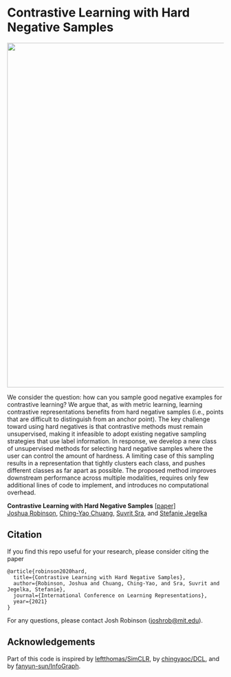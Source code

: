 # Contrastive Learning with Hard Negative Samples

<p align='center'>
<img src='https://github.com/joshr17/HCL/blob/main/figs/hard_sampling_schema.png?raw=true' width='800'/>
</p>

We consider the question: how can you sample good negative examples for contrastive
learning? We argue that, as with metric learning, learning contrastive representations
benefits from hard negative samples (i.e., points that are difficult to distinguish from
an anchor point). The key challenge toward using hard negatives is that contrastive
methods must remain unsupervised, making it infeasible to adopt existing negative
sampling strategies that use label information. In response, we develop a new class
of unsupervised methods for selecting hard negative samples where the user can
control the amount of hardness. A limiting case of this sampling results in a representation that tightly clusters each class, and pushes different classes as far apart as possible. The proposed method improves downstream performance across multiple
modalities, requires only few additional lines of code to implement, and introduces no
computational overhead.


**Contrastive Learning with Hard Negative Samples** [[paper]](https://arxiv.org/pdf/2010.04592)
<br/>
[Joshua Robinson](https://joshrobinson.mit.edu/), 
[Ching-Yao Chuang](https://chingyaoc.github.io/), 
[Suvrit Sra](http://optml.mit.edu/), and
[Stefanie Jegelka](https://people.csail.mit.edu/stefje/)
<br/>


## Citation

If you find this repo useful for your research, please consider citing the paper

```
@article{robinson2020hard,
  title={Contrastive Learning with Hard Negative Samples},
  author={Robinson, Joshua and Chuang, Ching-Yao, and Sra, Suvrit and Jegelka, Stefanie},
  journal={International Conference on Learning Representations},
  year={2021}
}
```
For any questions, please contact Josh Robinson (joshrob@mit.edu).

## Acknowledgements

Part of this code is inspired by [leftthomas/SimCLR](https://github.com/leftthomas/SimCLR), by [chingyaoc/DCL](https://github.com/chingyaoc/DCL), and by [fanyun-sun/InfoGraph](https://github.com/fanyun-sun/InfoGraph).
